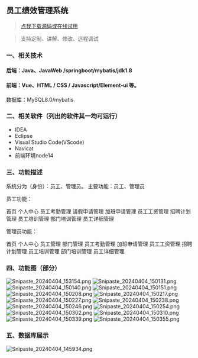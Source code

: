## 员工绩效管理系统

> [点我下载源码或在线试用](https://www.notmaker.com/detail/d76d69d0484d4a8a898b64f4b09c4010/ghbnew) 

> 支持定制、讲解、修改、远程调试


### 一、相关技术
#### 后端：Java、JavaWeb /springboot/mybatis/jdk1.8
#### 前端：Vue、HTML / CSS / Javascript/Element-ui 等。
数据库：MySQL8.0/mybatis
### 二、相关软件（列出的软件其一均可运行）
- IDEA
- Eclipse
- Visual Studio Code(VScode)
- Navicat
- 前端环境node14

### 三、功能描述
系统分为（身份）：员工、管理员。
主要功能：员工、管理员

员工功能：

首页
个人中心
员工考勤管理
请假申请管理
加班申请管理
员工工资管理
招聘计划管理
员工培训管理
部门培训管理
员工详细管理

管理员功能：

首页
个人中心
员工管理
部门管理
员工考勤管理
加班申请管理
员工工资管理
招聘计划管理
员工培训管理
部门培训管理
员工详细管理

### 四、功能图（部分）
![Snipaste_20240404_153154.png](https://store.ptcc9.top/notmaker/user_upload/3bd80f18ce8947948de216e157f71105/2024-04-04%2015:32:31_Snipaste_2024-04-04_15-31-54.png)
![Snipaste_20240404_150131.png](https://store.ptcc9.top/notmaker/user_upload/3bd80f18ce8947948de216e157f71105/2024-04-04%2015:22:04_Snipaste_2024-04-04_15-01-31.png)
![Snipaste_20240404_150140.png](https://store.ptcc9.top/notmaker/user_upload/3bd80f18ce8947948de216e157f71105/2024-04-04%2015:22:14_Snipaste_2024-04-04_15-01-40.png)
![Snipaste_20240404_150151.png](https://store.ptcc9.top/notmaker/user_upload/3bd80f18ce8947948de216e157f71105/2024-04-04%2015:22:25_Snipaste_2024-04-04_15-01-51.png)
![Snipaste_20240404_150208.png](https://store.ptcc9.top/notmaker/user_upload/3bd80f18ce8947948de216e157f71105/2024-04-04%2015:22:32_Snipaste_2024-04-04_15-02-08.png)
![Snipaste_20240404_150217.png](https://store.ptcc9.top/notmaker/user_upload/3bd80f18ce8947948de216e157f71105/2024-04-04%2015:22:38_Snipaste_2024-04-04_15-02-17.png)
![Snipaste_20240404_150227.png](https://store.ptcc9.top/notmaker/user_upload/3bd80f18ce8947948de216e157f71105/2024-04-04%2015:22:48_Snipaste_2024-04-04_15-02-27.png)
![Snipaste_20240404_150238.png](https://store.ptcc9.top/notmaker/user_upload/3bd80f18ce8947948de216e157f71105/2024-04-04%2015:22:59_Snipaste_2024-04-04_15-02-38.png)
![Snipaste_20240404_150246.png](https://store.ptcc9.top/notmaker/user_upload/3bd80f18ce8947948de216e157f71105/2024-04-04%2015:23:07_Snipaste_2024-04-04_15-02-46.png)
![Snipaste_20240404_150254.png](https://store.ptcc9.top/notmaker/user_upload/3bd80f18ce8947948de216e157f71105/2024-04-04%2015:23:13_Snipaste_2024-04-04_15-02-54.png)
![Snipaste_20240404_150302.png](https://store.ptcc9.top/notmaker/user_upload/3bd80f18ce8947948de216e157f71105/2024-04-04%2015:23:19_Snipaste_2024-04-04_15-03-02.png)
![Snipaste_20240404_150310.png](https://store.ptcc9.top/notmaker/user_upload/3bd80f18ce8947948de216e157f71105/2024-04-04%2015:23:24_Snipaste_2024-04-04_15-03-10.png)
![Snipaste_20240404_150339.png](https://store.ptcc9.top/notmaker/user_upload/3bd80f18ce8947948de216e157f71105/2024-04-04%2015:24:00_Snipaste_2024-04-04_15-03-39.png)
![Snipaste_20240404_150355.png](https://store.ptcc9.top/notmaker/user_upload/3bd80f18ce8947948de216e157f71105/2024-04-04%2015:24:06_Snipaste_2024-04-04_15-03-55.png)
### 五、数据库展示
![Snipaste_20240404_145934.png](https://store.ptcc9.top/notmaker/user_upload/3bd80f18ce8947948de216e157f71105/2024-04-04%2015:24:44_Snipaste_2024-04-04_14-59-34.png)

